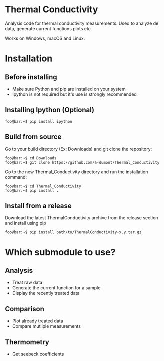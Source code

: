 # Thermal Conductivity
Analysis code for thermal conductivity measurements. Used to analyze de data, generate current functions plots etc.

Works on Windows, macOS and Linux.

# Installation
## Before installing
- Make sure Python and pip are installed on your system
- Ipython is not required but it's use is strongly recommended

## Installing Ipython (Optional)

```console
foo@bar:~$ pip install ipython
```

## Build from source
Go to your build directory (Ex: Downloads) and git clone the repository:
```console
foo@bar:~$ cd Downloads
foo@bar:~$ git clone https://github.com/a-dumont/Thermal_Conductivity
```

Go to the new Thermal_Conductivity directory and run the installation command:
```console
foo@bar:~$ cd Thermal_Conductivity
foo@bar:~$ pip install .
```

## Install from a release
Download the latest ThermalConductivity archive from the release section and install using pip
```console
foo@bar:~$ pip install path/to/ThermalConductivity-x.y.tar.gz
```

# Which submodule to use?
## Analysis
- Treat raw data
- Generate the current function for a sample
- Display the recently treated data

## Comparison
- Plot already treated data
- Compare mutliple measurements

## Thermometry
- Get seebeck coefficients
